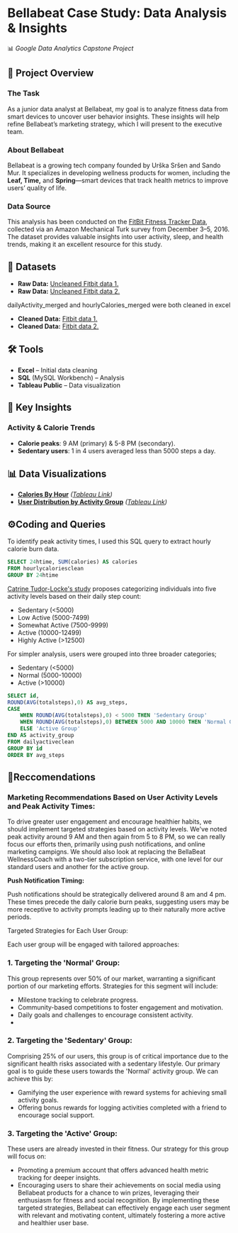 
# **Bellabeat Case Study: Data Analysis & Insights**  
📊 *Google Data Analytics Capstone Project*  

## **📂 Project Overview**  
### **The Task**  
As a junior data analyst at Bellabeat, my goal is to analyze fitness data from smart devices to uncover user behavior insights. These insights will help refine Bellabeat’s marketing strategy, which I will present to the executive team.  

### **About Bellabeat**  
Bellabeat is a growing tech company founded by Urška Sršen and Sando Mur. It specializes in developing wellness products for women, including the **Leaf, Time,** and **Spring**—smart devices that track health metrics to improve users’ quality of life.  

### **Data Source**  
This analysis has been conducted on the [FitBit Fitness Tracker Data](https://www.kaggle.com/datasets/arashnic/fitbit), collected via an Amazon Mechanical Turk survey from December 3–5, 2016. The dataset provides valuable insights into user activity, sleep, and health trends, making it an excellent resource for this study.  

## **📜 Datasets**  
- **Raw Data:** [Uncleaned Fitbit data 1.](dailyActivity_merged.csv)
- **Raw Data:** [Uncleaned Fitbit data 2.](hourlyCalories_merged.csv)

dailyActivity_merged and hourlyCalories_merged were both cleaned in excel
   
- **Cleaned Data:** [Fitbit data 1.](BellaBeat-DailyActiveCLEAN.csv)
- **Cleaned Data:** [Fitbit data 2.](BellaBeat-HourlyCaloriesCLEAN.csv)

## **🛠 Tools**  
- **Excel** – Initial data cleaning 
- **SQL** (MySQL Workbench) – Analysis  
- **Tableau Public** – Data visualization  
 

## **🔎 Key Insights**  
### **Activity & Calorie Trends**  
- **Calorie peaks**: 9 AM (primary) & 5-8 PM (secondary).
- **Sedentary users**: 1 in 4 users averaged less than 5000 steps a day.   

## **📊 Data Visualizations**  
- **[Calories By Hour](#)** *([Tableau Link](https://public.tableau.com/views/BellaBeatsInsights-caloriesbyhour/CaloriesByHour?:language=en-GB&publish=yes&:sid=&:redirect=auth&:display_count=n&:origin=viz_share_link))* 
- **[User Distribution by Activity Group](#)** *([Tableau Link](https://public.tableau.com/app/profile/jonathan.byrne7960/viz/UserDistributionbyActivityGroup/UserDistribution?publish=yes))*  

## **⚙️Coding and Queries** 
To identify peak activity times, I used this SQL query to extract hourly calorie burn data.

```sql
SELECT 24htime, SUM(calories) AS calories
FROM hourlycaloriesclean
GROUP BY 24htime 

```

[Catrine Tudor-Locke's study](https://pubmed.ncbi.nlm.nih.gov/14715035/#:~:text=Authors,1%20%2C%20David%20R%20Bassett%20Jr) proposes categorizing individuals into five activity levels based on their daily step count:
 - Sedentary (<5000)
 - Low Active (5000-7499)
 - Somewhat Active (7500-9999)
 - Active (10000-12499)
 - Highly Active (>12500)
 
For simpler analysis, users were grouped into three broader categories;
- Sedentary (<5000)
- Normal (5000-10000)
- Active (>10000)

 
```sql
SELECT id,
ROUND(AVG(totalsteps),0) AS avg_steps,
CASE
    WHEN ROUND(AVG(totalsteps),0) < 5000 THEN 'Sedentary Group'
    WHEN ROUND(AVG(totalsteps),0) BETWEEN 5000 AND 10000 THEN 'Normal Group'
    ELSE 'Active Group'
END AS activity_group
FROM dailyactiveclean
GROUP BY id
ORDER BY avg_steps
```

## **📌Reccomendations**

### Marketing Recommendations Based on User Activity Levels and Peak Activity Times:

To drive greater user engagement and encourage healthier habits, we should implement targeted strategies based on activity levels. We've noted peak activity around 9 AM and then again from 5 to 8 PM, so we can really focus our efforts then, primarily using push notifications, and online marketing campigns. We should also look at replacing the BellaBeat WellnessCoach with a two-tier subscription service, with one level for our standard users and another for the active group.

**Push Notification Timing:**

Push notifications should be strategically delivered around 8 am and 4 pm. These times precede the daily calorie burn peaks, suggesting users may be more receptive to activity prompts leading up to their naturally more active periods.

Targeted Strategies for Each User Group:

Each user group will be engaged with tailored approaches:

### 1. Targeting the 'Normal' Group:

This group represents over 50% of our market, warranting a significant portion of our marketing efforts. Strategies for this segment will include:

* Milestone tracking to celebrate progress.
* Community-based competitions to foster engagement and motivation.
* Daily goals and challenges to encourage consistent activity.
* 
  
### 2. Targeting the 'Sedentary' Group:

Comprising 25% of our users, this group is of critical importance due to the significant health risks associated with a sedentary lifestyle. Our primary goal is to guide these users towards the 'Normal' activity group. We can achieve this by:

* Gamifying the user experience with reward systems for achieving small activity goals.
* Offering bonus rewards for logging activities completed with a friend to encourage social support.

### 3. Targeting the 'Active' Group:

These users are already invested in their fitness. Our strategy for this group will focus on:

* Promoting a premium account that offers advanced health metric tracking for deeper insights.
* Encouraging users to share their achievements on social media using Bellabeat products for a chance to win prizes, leveraging their enthusiasm for fitness and social recognition.
By implementing these targeted strategies, Bellabeat can effectively engage each user segment with relevant and motivating content, ultimately fostering a more active and healthier user base.
